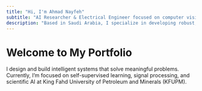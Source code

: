 ```yaml
---
title: "Hi, I'm Ahmad Nayfeh"
subtitle: "AI Researcher & Electrical Engineer focused on computer vision and time-series intelligence."
description: "Based in Saudi Arabia, I specialize in developing robust, scalable AI systems that bridge academic research with real-world impact."
---
```


# Welcome to My Portfolio

I design and build intelligent systems that solve meaningful problems. Currently, I’m focused on self-supervised learning, signal processing, and scientific AI at King Fahd University of Petroleum and Minerals (KFUPM).
